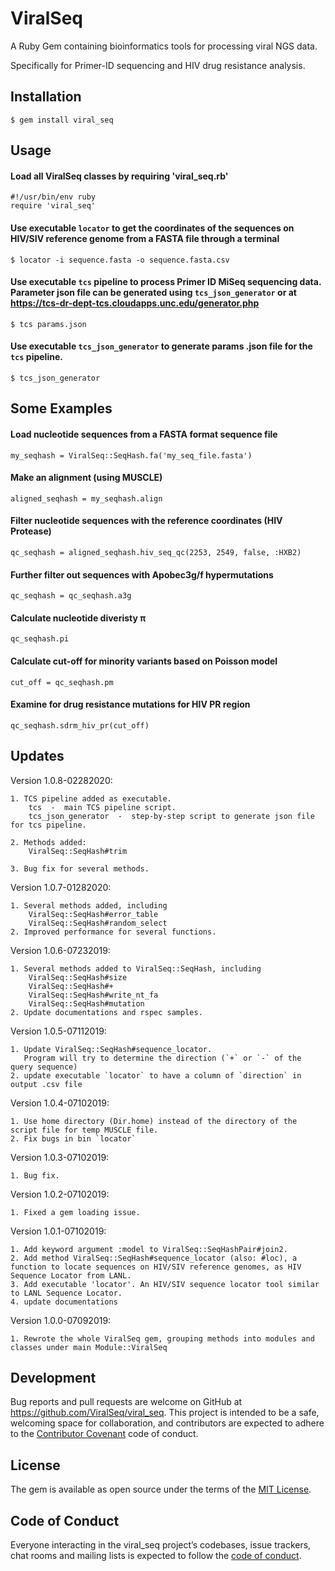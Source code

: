 # ViralSeq

A Ruby Gem containing bioinformatics tools for processing viral NGS data.

Specifically for Primer-ID sequencing and HIV drug resistance analysis.

## Installation

    $ gem install viral_seq

## Usage

#### Load all ViralSeq classes by requiring 'viral_seq.rb'

    #!/usr/bin/env ruby
    require 'viral_seq'

#### Use executable `locator` to get the coordinates of the sequences on HIV/SIV reference genome from a FASTA file through a terminal

    $ locator -i sequence.fasta -o sequence.fasta.csv


#### Use executable `tcs` pipeline to process Primer ID MiSeq sequencing data. Parameter json file can be generated using `tcs_json_generator` or at https://tcs-dr-dept-tcs.cloudapps.unc.edu/generator.php

    $ tcs params.json

#### Use executable `tcs_json_generator` to generate params .json file for the `tcs` pipeline.

    $ tcs_json_generator


## Some Examples

#### Load nucleotide sequences from a FASTA format sequence file

    my_seqhash = ViralSeq::SeqHash.fa('my_seq_file.fasta')

#### Make an alignment (using MUSCLE)

    aligned_seqhash = my_seqhash.align

#### Filter nucleotide sequences with the reference coordinates (HIV Protease)

    qc_seqhash = aligned_seqhash.hiv_seq_qc(2253, 2549, false, :HXB2)

#### Further filter out sequences with Apobec3g/f hypermutations

    qc_seqhash = qc_seqhash.a3g

#### Calculate nucleotide diveristy π

    qc_seqhash.pi

#### Calculate cut-off for minority variants based on Poisson model

    cut_off = qc_seqhash.pm

#### Examine for drug resistance mutations for HIV PR region

    qc_seqhash.sdrm_hiv_pr(cut_off)

## Updates

Version 1.0.8-02282020:

    1. TCS pipeline added as executable.
        tcs  -  main TCS pipeline script.
        tcs_json_generator  -  step-by-step script to generate json file for tcs pipeline.

    2. Methods added:
        ViralSeq::SeqHash#trim

    3. Bug fix for several methods.

Version 1.0.7-01282020:

    1. Several methods added, including
        ViralSeq::SeqHash#error_table
        ViralSeq::SeqHash#random_select
    2. Improved performance for several functions.

Version 1.0.6-07232019:

    1. Several methods added to ViralSeq::SeqHash, including
        ViralSeq::SeqHash#size
        ViralSeq::SeqHash#+
        ViralSeq::SeqHash#write_nt_fa
        ViralSeq::SeqHash#mutation
    2. Update documentations and rspec samples.

Version 1.0.5-07112019:

    1. Update ViralSeq::SeqHash#sequence_locator.
       Program will try to determine the direction (`+` or `-` of the query sequence)
    2. update executable `locator` to have a column of `direction` in output .csv file

Version 1.0.4-07102019:

    1. Use home directory (Dir.home) instead of the directory of the script file for temp MUSCLE file.
    2. Fix bugs in bin `locator`

Version 1.0.3-07102019:

    1. Bug fix.

Version 1.0.2-07102019:

    1. Fixed a gem loading issue.

Version 1.0.1-07102019:

    1. Add keyword argument :model to ViralSeq::SeqHashPair#join2.
    2. Add method ViralSeq::SeqHash#sequence_locator (also: #loc), a function to locate sequences on HIV/SIV reference genomes, as HIV Sequence Locator from LANL.
    3. Add executable 'locator'. An HIV/SIV sequence locator tool similar to LANL Sequence Locator.
    4. update documentations

Version 1.0.0-07092019:

    1. Rewrote the whole ViralSeq gem, grouping methods into modules and classes under main Module::ViralSeq

## Development

Bug reports and pull requests are welcome on GitHub at https://github.com/ViralSeq/viral_seq. This project is intended to be a safe, welcoming space for collaboration, and contributors are expected to adhere to the [Contributor Covenant](http://contributor-covenant.org) code of conduct.

## License

The gem is available as open source under the terms of the [MIT License](https://opensource.org/licenses/MIT).

## Code of Conduct

Everyone interacting in the viral_seq project’s codebases, issue trackers, chat rooms and mailing lists is expected to follow the [code of conduct](https://github.com/ViralSeq/viral_seq/blob/master/CODE_OF_CONDUCT.md).
